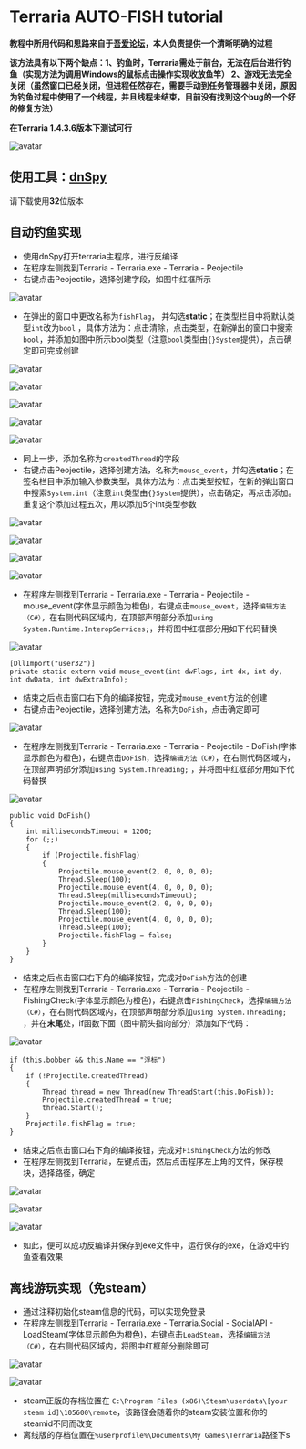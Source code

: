 # Terraria AUTO-FISH tutorial
**教程中所用代码和思路来自于[吾爱论坛](https://www.52pojie.cn/thread-1425351-1-1.html)，本人负责提供一个清晰明确的过程**

**该方法具有以下两个缺点：1、钓鱼时，Terraria需处于前台，无法在后台进行钓鱼（实现方法为调用Windows的鼠标点击操作实现收放鱼竿） 2、游戏无法完全关闭（虽然窗口已经关闭，但进程任然存在，需要手动到任务管理器中关闭，原因为钓鱼过程中使用了一个线程，并且线程未结束，目前没有找到这个bug的一个好的修复方法）**

**在Terraria 1.4.3.6版本下测试可行**

![avatar](./imgs/anime.gif)

## 使用工具：[dnSpy](https://github.com/dnSpy/dnSpy)
请下载使用**32**位版本

## 自动钓鱼实现
* 使用dnSpy打开terraria主程序，进行反编译
* 在程序左侧找到Terraria - Terraria.exe - Terraria - Peojectile
* 右键点击Peojectile，选择创建字段，如图中红框所示

![avatar](./imgs/1.png)

* 在弹出的窗口中更改名称为```fishFlag```， 并勾选**static**；在类型栏目中将默认类型```int```改为```bool``` ，具体方法为：点击清除，点击类型，在新弹出的窗口中搜索```bool```，并添加如图中所示bool类型（注意```bool```类型由```{}System```提供），点击确定即可完成创建

![avatar](./imgs/2.png)

![avatar](./imgs/3.png)

![avatar](./imgs/4.png)

![avatar](./imgs/5.png)

![avatar](./imgs/6.png)

* 同上一步，添加名称为```createdThread```的字段
* 右键点击Peojectile，选择创建方法，名称为```mouse_event```，并勾选**static**；在签名栏目中添加输入参数类型，具体方法为：点击类型按钮，在新的弹出窗口中搜索```System.int```（注意```int```类型由```{}System```提供），点击确定，再点击添加。重复这个添加过程五次，用以添加5个int类型参数

![avatar](./imgs/7.png)

![avatar](./imgs/8.png)

![avatar](./imgs/9.png)

![avatar](./imgs/10.png)

* 在程序左侧找到Terraria - Terraria.exe - Terraria - Peojectile - mouse_event(字体显示颜色为橙色)，右键点击```mouse_event```，选择```编辑方法（C#）```，在右侧代码区域内，在顶部声明部分添加```using System.Runtime.InteropServices;```，并将图中红框部分用如下代码替换

![avatar](./imgs/11.png)
```
[DllImport("user32")]
private static extern void mouse_event(int dwFlags, int dx, int dy, int dwData, int dwExtraInfo);
```
* 结束之后点击窗口右下角的编译按钮，完成对```mouse_event```方法的创建
* 右键点击Peojectile，选择创建方法，名称为```DoFish```，点击确定即可

![avatar](./imgs/12.png)

* 在程序左侧找到Terraria - Terraria.exe - Terraria - Peojectile - DoFish(字体显示颜色为橙色)，右键点击```DoFish```，选择```编辑方法（C#）```，在右侧代码区域内，在顶部声明部分添加```using System.Threading;``` ，并将图中红框部分用如下代码替换

![avatar](./imgs/13.png)

```
public void DoFish()
{
	int millisecondsTimeout = 1200;
	for (;;)
	{
		if (Projectile.fishFlag)
		{
			Projectile.mouse_event(2, 0, 0, 0, 0);
			Thread.Sleep(100);
			Projectile.mouse_event(4, 0, 0, 0, 0);
			Thread.Sleep(millisecondsTimeout);
			Projectile.mouse_event(2, 0, 0, 0, 0);
			Thread.Sleep(100);
			Projectile.mouse_event(4, 0, 0, 0, 0);
			Thread.Sleep(100);
			Projectile.fishFlag = false;
		}
	}
}
```
* 结束之后点击窗口右下角的编译按钮，完成对```DoFish```方法的创建
* 在程序左侧找到Terraria - Terraria.exe - Terraria - Peojectile - FishingCheck(字体显示颜色为橙色)，右键点击```FishingCheck```，选择```编辑方法（C#）```，在右侧代码区域内，在顶部声明部分添加```using System.Threading;``` ，并在**末尾**处，if函数下面（图中箭头指向部分）添加如下代码：

![avatar](./imgs/14.png)

```
if (this.bobber && this.Name == "浮标")
{
	if (!Projectile.createdThread)
	{
		Thread thread = new Thread(new ThreadStart(this.DoFish));
		Projectile.createdThread = true;
		thread.Start();
	}
	Projectile.fishFlag = true;
}
```
* 结束之后点击窗口右下角的编译按钮，完成对```FishingCheck```方法的修改
* 在程序左侧找到Terraria，左键点击，然后点击程序左上角的文件，保存模块，选择路径，确定

![avatar](./imgs/15.png)

![avatar](./imgs/16.png)

![avatar](./imgs/17.png)

* 如此，便可以成功反编译并保存到exe文件中，运行保存的exe，在游戏中钓鱼查看效果

## 离线游玩实现（免steam）
* 通过注释初始化steam信息的代码，可以实现免登录
* 在程序左侧找到Terraria - Terraria.exe - Terraria.Social - SocialAPI - LoadSteam(字体显示颜色为橙色)，右键点击```LoadSteam```，选择```编辑方法（C#）```，在右侧代码区域内，将图中红框部分删除即可

![avatar](./imgs/18.png)

![avatar](./imgs/19.png)

* steam正版的存档位置在
```C:\Program Files (x86)\Steam\userdata\[your steam id]\105600\remote```，该路径会随着你的steam安装位置和你的steamid不同而改变
* 离线版的存档位置在```%userprofile%\Documents\My Games\Terraria```路径下s
